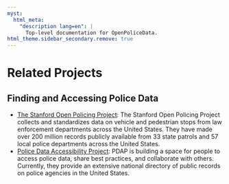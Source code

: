 ```yaml
---
myst:
  html_meta:
    "description lang=en": |
      Top-level documentation for OpenPoliceData.
html_theme.sidebar_secondary.remove: true
---
```


# Related Projects

## Finding and Accessing Police Data
- [The Stanford Open Policing Project](https://openpolicing.stanford.edu/): The Stanford Open Policing Project collects and standardizes data on vehicle and pedestrian stops from law enforcement departments across the United States. They have made over 200 million records publicly available from 33 state patrols and 57 local police departments across the United States.
- [Police Data Accessibility Project](https://pdap.io/): PDAP is building a space for people to access police data, share best practices, and collaborate with others. Currently, they provide an extensive national directory of public records on police agencies in the United States.